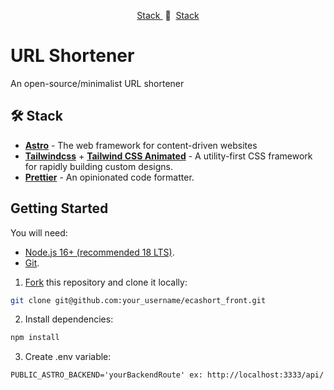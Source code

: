 <div align="center">
<a href="">
<!-- <img src="static/images/readme.png"> -->
</a>
<p></p>
</div>

<div align="center">
    <a href="#-stack" target="_blank">
        Stack
    </a>
    <span>&nbsp;🔹&nbsp;</span>
    <a href="#getting-started" target="_blank">
        Stack
    </a>
    
</div>

# URL Shortener

An open-source/minimalist URL shortener

## 🛠️ Stack

- [**Astro**](https://astro.build/) - The web framework for content-driven websites
- [**Tailwindcss**](https://tailwindcss.com/) + [**Tailwind CSS Animated**](https://tailwindcss-animated.com/) - A utility-first CSS framework for rapidly building custom designs.
- [**Prettier**](https://prettier.io/) - An opinionated code formatter.

## Getting Started

You will need:

- [Node.js 16+ (recommended 18 LTS)](https://nodejs.org/en/).
- [Git](https://git-scm.com/).

1. [Fork](https://github.com/anthonyeca/ecashort_front/fork) this repository and clone it locally:

```bash
git clone git@github.com:your_username/ecashort_front.git
```

2. Install dependencies:

```bash
npm install
```

3. Create .env variable:

```
PUBLIC_ASTRO_BACKEND='yourBackendRoute' ex: http://localhost:3333/api/
```
